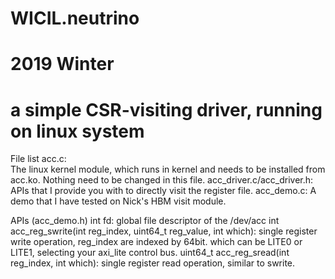 # WICIL.neutrino
# 2019 Winter
# a simple CSR-visiting driver, running on linux system

File list
	acc.c: 	
		The linux kernel module, which runs in kernel and needs to be 
		installed from acc.ko. Nothing need to be changed in this file.
	acc_driver.c/acc_driver.h: 
		APIs that I provide you with to directly visit the register file.
	acc_demo.c:
		A demo that I have tested on Nick's HBM visit module.

APIs (acc_demo.h)
	int fd: 
		global file descriptor of the /dev/acc
	int acc_reg_swrite(int reg_index, uint64_t reg_value, int which):
		single register write operation, reg_index are indexed by 64bit.
		which can be LITE0 or LITE1, selecting your axi_lite control bus.
	uint64_t acc_reg_sread(int reg_index, int which):
		single register read operation, similar to swrite.

